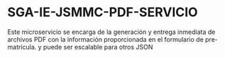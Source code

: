 # SGA-IE-JSMMC-PDF-SERVICIO
Este microservicio  se encarga de la generación y entrega inmediata de archivos PDF con la información proporcionada en el formulario de pre-matrícula. y puede ser escalable para otros JSON
